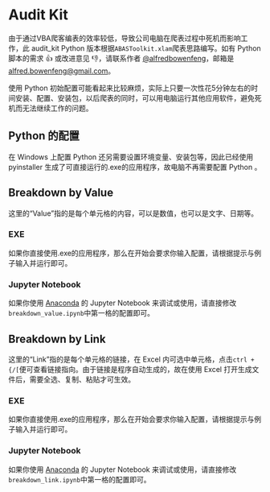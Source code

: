 # Audit Kit
由于通过VBA爬客编表的效率较低，导致公司电脑在爬表过程中死机而影响工作，此 audit_kit Python 版本根据`ABASToolkit.xlam`爬表思路编写。如有 Python 脚本的需求 :+1: 或改进意见 :-1:，请联系作者 [@alfredbowenfeng](https://github.com/alfredbowenfeng)，邮箱是 alfred.bowenfeng@gmail.com。

使用 Python 初始配置可能看起来比较麻烦，实际上只要一次性花5分钟左右的时间安装、配置、安装包，以后爬表的同时，可以用电脑运行其他应用软件，避免死机而无法继续工作的问题。

## Python 的配置
在 Windows 上配置 Python 还另需要设置环境变量、安装包等，因此已经使用 pyinstaller 生成了可直接运行的.exe的应用程序，故电脑不再需要配置 Python 。

## Breakdown by Value
这里的“Value”指的是每个单元格的内容，可以是数值，也可以是文字、日期等。

### EXE
如果你直接使用.exe的应用程序，那么在开始会要求你输入配置，请根据提示与例子输入并运行即可。

### Jupyter Notebook
如果你使用 [Anaconda](https://www.anaconda.com/download/) 的 Jupyter Notebook 来调试或使用，请直接修改`breakdown_value.ipynb`中第一格的配置即可。

## Breakdown by Link
这里的“Link”指的是每个单元格的链接，在 Excel 内可选中单元格，点击`ctrl + {/[`便可查看链接指向。由于链接是程序自动生成的，故在使用 Excel 打开生成文件后，需要全选、复制、粘贴才可生效。

### EXE
如果你直接使用.exe的应用程序，那么在开始会要求你输入配置，请根据提示与例子输入并运行即可。

### Jupyter Notebook
如果你使用 [Anaconda](https://www.anaconda.com/download/) 的 Jupyter Notebook 来调试或使用，请直接修改`breakdown_link.ipynb`中第一格的配置即可。